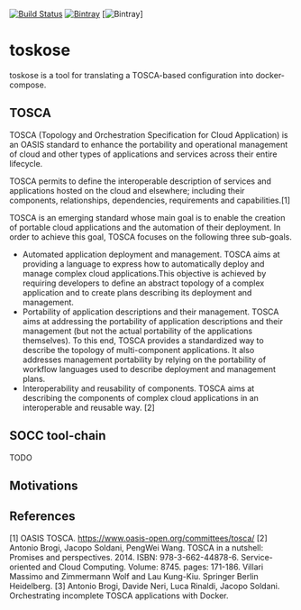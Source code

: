[![Build Status](https://travis-ci.com/matteobogo/toskose.svg?token=jguSttdQLntpxgiqp3py&branch=master)](https://travis-ci.com/matteobogo/toskose)
[![Bintray](https://img.shields.io/badge/python-3.7.1-blue.svg)](https://www.python.org/downloads/release/python-371/)
[![Bintray](https://img.shields.io/badge/version-0.1.0-blue.svg)]


# toskose
toskose is a tool for translating a TOSCA-based configuration into docker-compose.

## TOSCA
TOSCA (Topology and Orchestration Specification for Cloud Application) is an OASIS standard to enhance the portability and operational management of cloud and other types of applications and services across their entire lifecycle.

TOSCA permits to define the interoperable description of services and applications hosted on the cloud and elsewhere; including their components, relationships, dependencies, requirements and capabilities.[1]

TOSCA is an emerging standard whose main goal is to enable the creation of portable cloud applications and the automation of their deployment. In order to achieve this goal, TOSCA focuses on the following three sub-goals.

- Automated application deployment and management. TOSCA aims at providing a language to express how to automatically deploy and manage complex cloud applications.This objective is achieved by requiring developers to define an abstract topology of a complex application and to create plans describing its deployment and management.
- Portability of application descriptions and their management. TOSCA aims at addressing the portability of application descriptions and their management (but not the actual portability of the applications themselves). To this end, TOSCA provides a standardized way to describe the topology of multi-component applications. It also addresses management portability by relying on the portability of workflow languages used to describe deployment and management plans.
- Interoperability and reusability of components. TOSCA aims at describing the components of complex cloud applications in an interoperable and reusable way. [2]

## SOCC tool-chain
TODO

## Motivations


## References
[1] OASIS TOSCA. https://www.oasis-open.org/committees/tosca/
[2] Antonio Brogi, Jacopo Soldani, PengWei Wang. TOSCA in a nutshell: Promises and perspectives. 2014. ISBN: 978-3-662-44878-6. Service-oriented and Cloud Computing. Volume: 8745. pages: 171-186. Villari Massimo and Zimmermann Wolf and Lau Kung-Kiu. Springer Berlin Heidelberg.
[3] Antonio Brogi, Davide Neri, Luca Rinaldi, Jacopo Soldani. Orchestrating incomplete TOSCA applications with Docker.
